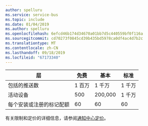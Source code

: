 ```yaml
---
author: spelluru
ms.service: service-bus
ms.topic: include
ms.date: 01/04/2019
ms.author: spelluru
ms.openlocfilehash: 6efcd46b174d34670a01bb7d5c440559bf0f116a
ms.sourcegitcommit: cd70273f0845cd39b435bd5978ca0df4ac4d7b2c
ms.translationtype: MT
ms.contentlocale: zh-CN
ms.lasthandoff: 09/18/2019
ms.locfileid: "67173340"
---
```

| 层              | 免费         | 基本    | 标准   |
| ------------------ | ------------ | ---------- | ---------- |
| 包括的推送数    | 1 百万    | 1 千万 | 1 千万 |
| 活动设备     | 500          | 200,000    | 1 千万 |
| 每个安装或注册的标记配额 | 60  | 60 |  60 |

有关限制和定价的详细信息，请参阅[通知中心定价](https://azure.microsoft.com/pricing/details/notification-hubs/)。
